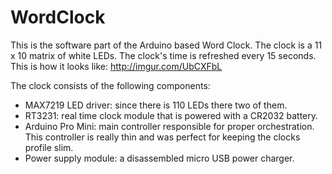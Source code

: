 # WordClock

This is the software part of the Arduino based Word Clock. The clock is a 11 x 10 matrix of white LEDs.
The clock's time is refreshed every 15 seconds. This is how it looks like: http://imgur.com/UbCXFbL

The clock consists of the following components:
* MAX7219 LED driver: since there is 110 LEDs there two of them.
* RT3231: real time clock module that is powered with a CR2032 battery.
* Arduino Pro Mini: main controller responsible for proper orchestration. This controller is really thin and was perfect for keeping the clocks profile slim.
* Power supply module: a disassembled micro USB power charger.



